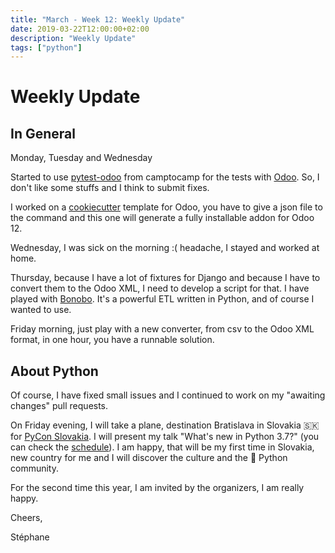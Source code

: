 ```yaml
---
title: "March - Week 12: Weekly Update"
date: 2019-03-22T12:00:00+02:00
description: "Weekly Update"
tags: ["python"]
---
```


# Weekly Update 

## In General
Monday, Tuesday and Wednesday

Started to use [pytest-odoo](https://github.com/camptocamp/pytest-odoo) from
camptocamp for the tests with [Odoo](https://github.com/odoo/odoo). So, I don't
like some stuffs and I think to submit fixes.

I worked on a [cookiecutter](https://github.com/audreyr/cookiecutter) template
for Odoo, you have to give a json file to the command and this one will generate
a fully installable addon for Odoo 12.

Wednesday, I was sick on the morning :( headache, I stayed and worked at home.

Thursday, because I have a lot of fixtures for Django and because I have to
convert them to the Odoo XML, I need to develop a script for that. I have played
with [Bonobo](https://www.bonobo-project.org). It's a powerful ETL written in
Python, and of course I wanted to use.

Friday morning, just play with a new converter, from csv to the Odoo XML format,
in one hour, you have a runnable solution.

## About Python

Of course, I have fixed small issues and I continued to work on my "awaiting
changes" pull requests.

On Friday evening, I will take a plane, destination Bratislava in Slovakia 🇸🇰
for [PyCon Slovakia](https://2019.pycon.sk/sk/). I will present my talk "What's
new in Python 3.7?" (you can check the
[schedule](https://2019.pycon.sk/en/saturday.html)). I am happy, that will be my
first time in Slovakia, new country for me and I will
discover the culture and the 🐍 Python community.

For the second time this year, I am invited by the organizers, I am really
happy.

Cheers,

Stéphane

